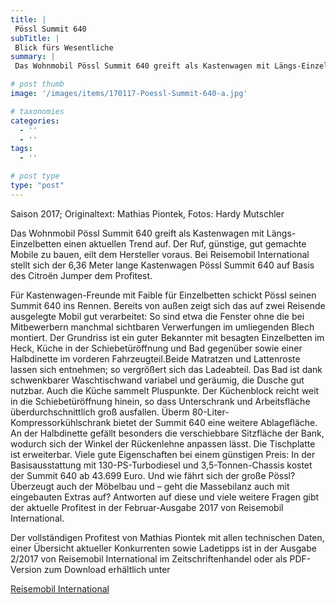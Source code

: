 ```yaml
---
title: |
 Pössl Summit 640
subTitle: |
 Blick fürs Wesentliche
summary: |
 Das Wohnmobil Pössl Summit 640 greift als Kastenwagen mit Längs-Einzelbetten einen aktuellen Trend auf. Der Ruf, günstige, gut gemachte Mobile zu bauen, eilt dem Hersteller voraus. Bei Reisemobil International stellt sich der 6,36 Meter lange Kastenwagen Pössl Summit 640 auf Basis des Citroën Jumper dem Profitest.

# post thumb
image: '/images/items/170117-Poessl-Summit-640-a.jpg'

# taxonomies
categories: 
  - ''
  - ''
tags:
  - ''

# post type
type: "post"
---
```


Saison 2017; Originaltext: Mathias Piontek, Fotos: Hardy Mutschler  

Das Wohnmobil Pössl Summit 640 greift als Kastenwagen mit Längs-Einzelbetten einen aktuellen Trend auf. Der Ruf, günstige, gut gemachte Mobile zu bauen, eilt dem Hersteller voraus. Bei Reisemobil International stellt sich der 6,36 Meter lange Kastenwagen Pössl Summit 640 auf Basis des Citroën Jumper dem Profitest.  

Für Kastenwagen-Freunde mit Faible für Einzelbetten schickt Pössl seinen Summit 640 ins Rennen. Bereits von außen zeigt sich das auf zwei Reisende ausgelegte Mobil gut verarbeitet: So sind etwa die Fenster ohne die bei Mitbewerbern manchmal sichtbaren Verwerfungen im umliegenden Blech montiert. Der Grundriss ist ein guter Bekannter mit besagten Einzelbetten im Heck, Küche in der Schiebetüröffnung und Bad gegenüber sowie einer Halbdinette im vorderen Fahrzeugteil.Beide Matratzen und Lattenroste lassen sich entnehmen; so vergrößert sich das Ladeabteil. Das Bad ist dank schwenkbarer Waschtischwand variabel und geräumig, die Dusche gut nutzbar. Auch die Küche sammelt Pluspunkte. Der Küchenblock reicht weit in die Schiebetüröffnung hinein, so dass Unterschrank und Arbeitsfläche überdurchschnittlich groß ausfallen. Überm 80-Liter-Kompressorkühlschrank bietet der Summit 640 eine weitere Ablagefläche. An der Halbdinette gefällt besonders die verschiebbare Sitzfläche der Bank, wodurch sich der Winkel der Rückenlehne anpassen lässt. Die Tischplatte ist erweiterbar. Viele gute Eigenschaften bei einem günstigen Preis: In der Basisausstattung mit 130-PS-Turbodiesel und 3,5-Tonnen-Chassis kostet der Summit 640 ab 43.699 Euro. Und wie fährt sich der große Pössl? Überzeugt auch der Möbelbau und – geht die Massebilanz auch mit eingebauten Extras auf? Antworten auf diese und viele weitere Fragen gibt der aktuelle Profitest in der Februar-Ausgabe 2017 von Reisemobil International.  

Der vollständigen Profitest von Mathias Piontek mit allen technischen Daten, einer Übersicht aktueller Konkurrenten sowie Ladetipps ist in der Ausgabe 2/2017 von Reisemobil International im Zeitschriftenhandel oder als PDF-Version zum Download erhältlich unter  

[Reisemobil International](http://reisemobil-international.de)